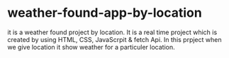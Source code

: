 # weather-found-app-by-location
it is a weather found project by location. It is a real time project which is created by using HTML, CSS, JavaScrpit & fetch Api. In this prpject when we give location it show weather for a particuler location.
